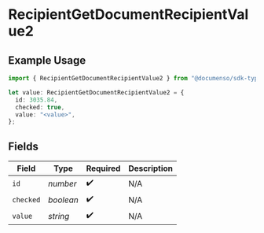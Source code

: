 # RecipientGetDocumentRecipientValue2

## Example Usage

```typescript
import { RecipientGetDocumentRecipientValue2 } from "@documenso/sdk-typescript/models/operations";

let value: RecipientGetDocumentRecipientValue2 = {
  id: 3035.84,
  checked: true,
  value: "<value>",
};
```

## Fields

| Field              | Type               | Required           | Description        |
| ------------------ | ------------------ | ------------------ | ------------------ |
| `id`               | *number*           | :heavy_check_mark: | N/A                |
| `checked`          | *boolean*          | :heavy_check_mark: | N/A                |
| `value`            | *string*           | :heavy_check_mark: | N/A                |